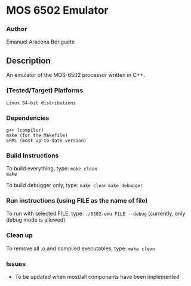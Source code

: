 
# MOS 6502 Emulator

### Author
Emanuel Aracena Beriguete

## Description
An emulator of the MOS-6502 processor written in C++.
	
### (Tested/Target) Platforms 
	Linux 64-bit distributions
		
### Dependencies
	g++ (compiler)
	make (for the Makefile)
	SFML (most up-to-date version)

### Build Instructions
To build everything, type:
	`make clean`	
	`make`

To build debugger only, type:
	`make clean`
	`make debugger`

### Run instructions (using FILE as the name of file)
To run with selected FILE, type:
	`./6502-emu FILE --debug`     (currently, only debug mode is allowed)


### Clean up
To remove all .o and compiled executables, type:
	`make clean`

### Issues
* To be updated when most/all components have been implemented 
